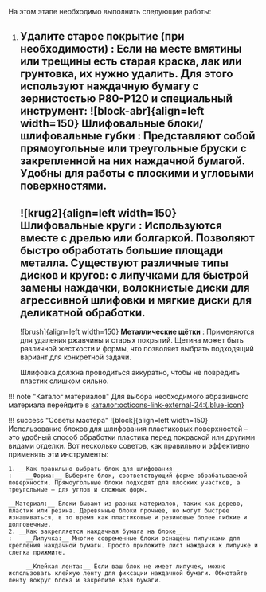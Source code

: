 На этом этапе необходимо выполнить следующие работы:

1. __Удалите старое покрытие (при необходимости)__
:    Если на месте вмятины или трещины есть старая краска, лак или грунтовка, их нужно удалить. Для этого используют наждачную бумагу с зернистостью P80-P120 и специальный инструмент:
    ![block-abr]{align=left width=150} __Шлифовальные блоки/шлифовальные губки__
	:   Представляют собой прямоугольные или треугольные бруски с закрепленной на них наждачной бумагой. Удобны для работы с плоскими и угловыми поверхностями.
	---
	![krug2]{align=left width=150} __Шлифовальные круги__
    :    Используются вместе с дрелью или болгаркой. Позволяют быстро обработать большие площади металла. Существуют различные типы дисков и кругов: с липучками для быстрой замены наждачки, волокнистые диски для агрессивной шлифовки и мягкие диски для деликатной обработки.
	---
    ![brush]{align=left width=150} __Металлические щётки__
	:    Применяются для удаления ржавчины и старых покрытий. Щетина может быть различной жесткости и формы, что позволяет выбрать подходящий вариант для конкретной задачи.

    Шлифовка должна проводиться аккуратно, чтобы не повредить пластик слишком сильно.
	
!!! note "Каталог материалов"
	Для выбора необходимого абразивного материала перейдите в [каталог:octicons-link-external-24:{.blue-icon}](https://autolevel.pro/catalog/abrazivnye_materialy/abrazivnye_gubki_bruski/)


!!! success "Советы мастера"
	![block]{align=left width=150} Использование блоков для шлифования пластиковых поверхностей – это удобный способ обработки пластика перед покраской или другими видами отделки. Вот несколько советов, как правильно и эффективно применять эти инструменты:

	1. __Как правильно выбрать блок для шлифования__
	:    __Форма:__ Выберите блок, соответствующий форме обрабатываемой поверхности. Прямоугольные блоки подходят для плоских участков, а треугольные – для углов и сложных форм.

	__Материал:__ Блоки бывают из разных материалов, таких как дерево, пластик или резина. Деревянные блоки прочнее, но могут быстрее изнашиваться, в то время как пластиковые и резиновые более гибкие и долговечные.
	2. __Как закрепляется наждачная бумага на блоке__
	:    __Липучка:__ Многие современные блоки оснащены липучками для крепления наждачной бумаги. Просто приложите лист наждачки к липучке и слегка прижмите.

	     __Клейкая лента:__ Если ваш блок не имеет липучек, можно использовать клейкую ленту для фиксации наждачной бумаги. Обмотайте ленту вокруг блока и закрепите края бумаги.
